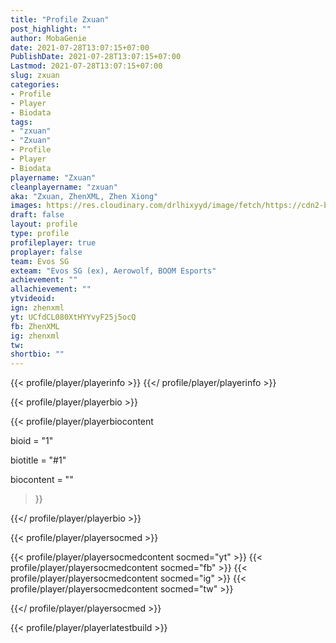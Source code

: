 ```yaml
---
title: "Profile Zxuan"
post_highlight: ""
author: MobaGenie
date: 2021-07-28T13:07:15+07:00
PublishDate: 2021-07-28T13:07:15+07:00
Lastmod: 2021-07-28T13:07:15+07:00
slug: zxuan
categories: 
- Profile 
- Player
- Biodata
tags: 
- "zxuan"
- "Zxuan"
- Profile 
- Player
- Biodata
playername: "Zxuan"
cleanplayername: "zxuan"
aka: "Zxuan, ZhenXML, Zhen Xiong"
images: https://res.cloudinary.com/drlhixyyd/image/fetch/https://cdn2-build.mobagenie.my.id/p/images/banner/player/full/zxuan.jpg
draft: false
layout: profile
type: profile
profileplayer: true
proplayer: false
team: Evos SG
exteam: "Evos SG (ex), Aerowolf, BOOM Esports" 
achievement: ""
allachievement: ""
ytvideoid: 
ign: zhenxml
yt: UCfdCL080XtHYYvyF25j5ocQ
fb: ZhenXML
ig: zhenxml
tw: 
shortbio: ""
---
```


{{< profile/player/playerinfo >}} {{</ profile/player/playerinfo >}}

{{< profile/player/playerbio >}}

{{< profile/player/playerbiocontent 

bioid = "1" 

biotitle = "#1" 

biocontent = ""

>}}

{{</ profile/player/playerbio >}}
 
{{< profile/player/playersocmed >}}

{{< profile/player/playersocmedcontent socmed="yt" >}} 
{{< profile/player/playersocmedcontent socmed="fb" >}} 
{{< profile/player/playersocmedcontent socmed="ig" >}} 
{{< profile/player/playersocmedcontent socmed="tw" >}} 

{{</ profile/player/playersocmed >}}


{{< profile/player/playerlatestbuild >}}